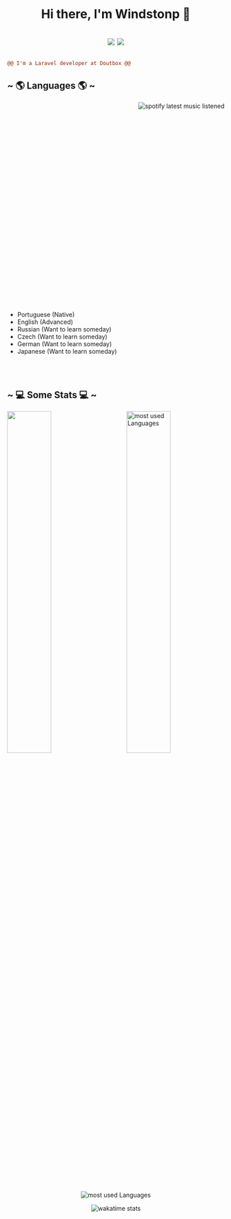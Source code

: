 <h1 align="center"> 
    Hi there, I'm Windstonp 👋
    <br />
    
   <div align="center">
        
   [![](https://img.shields.io/badge/-linkedin-0073B1?style=flat-square)](https://www.linkedin.com/in/windstonp/)
   [![](https://img.shields.io/badge/-twitter-1C9CEA?style=flat-square)](https://twitter.com/windstonp)
     
   </div>
  </h1>
  
  ```diff
  @@ I'm a Laravel developer at Doutbox @@
  
  ```
  
   <div>
      <h2 align="left"> ~ 🌎 Languages 🌎  ~</h2>
      <p>
        <img src="https://spotify-recently-played-readme.vercel.app/api?user=22rfam3nqh7zns4jbf4q5nn3a&count=3" align="right" alt="spotify latest music listened">
      </p>
    </div>
  <div>
    <p align="center" style="margin-bottom: 500px">
    
   - Portuguese (Native)
   - English (Advanced) 
   - Russian (Want to learn someday) 
   - Czech (Want to learn someday)
   - German (Want to learn someday)
   - Japanese (Want to learn someday)
    
   </p>
  </div>
  <br />
  <br />
  
   <div>
      <h2 align="left"> ~ 💻 Some Stats 💻  ~</h2>
  
    
   <img src="https://github-readme-stats.vercel.app/api/top-langs/?username=windstonp&layout=compact&theme=radical" align="right" alt="most used Languages" style="width: 45%">
    
   <img src="https://github-readme-stats.vercel.app/api?username=windstonp&show_icons=true&theme=radical" style="width: 45%" />
    
  </div>
  
  <br />
  <br />
  
   <div  align="center">
      <p  align="center">
        <img src="https://github-readme-streak-stats.herokuapp.com/?user=windstonp&theme=radical" align="center" alt="most used Languages">
      </p>
    </div>
  <div align="center">
    <p align="center" >
    
   <img src="https://github-readme-stats.vercel.app/api/wakatime?username=windstonp&theme=radical&layout=compact"  align="center" alt="wakatime stats" />
    
   </p>
  </div>
  
  

